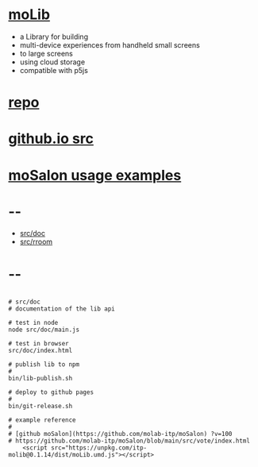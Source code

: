 # [moLib](https://github.com/molab-itp/moLib)

- a Library for building
- multi-device experiences from handheld small screens
- to large screens
- using cloud storage
- compatible with p5js

# [repo](https://github.com/molab-itp/moLib)

# [github.io src](https://molab-itp.github.io/moLib/?v=100)

# [moSalon usage examples](https://github.com/molab-itp/moSalon)

# --

- [src/doc](src/doc)
- [src/rroom](src/rroom)

# --

```

# src/doc
# documentation of the lib api

# test in node
node src/doc/main.js

# test in browser
src/doc/index.html

# publish lib to npm
#
bin/lib-publish.sh

# deploy to github pages
#
bin/git-release.sh

# example reference
#
# [github moSalon](https://github.com/molab-itp/moSalon) ?v=100
# https://github.com/molab-itp/moSalon/blob/main/src/vote/index.html
    <script src="https://unpkg.com/itp-molib@0.1.14/dist/moLib.umd.js"></script>


```
